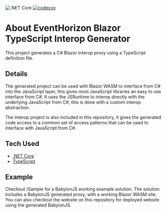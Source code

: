 ![.NET Core](https://github.com/canhorn/EventHorizon.Blazor.TypeScript.Interop.Generator/workflows/.NET%20Core/badge.svg) [![codecov](https://codecov.io/gh/canhorn/EventHorizon.Blazor.TypeScript.Interop.Generator/branch/main/graph/badge.svg)](https://codecov.io/gh/canhorn/EventHorizon.Blazor.TypeScript.Interop.Generator) 

# About EventHorizon Blazor TypeScript Interop Generator

This project generates a C# Blazor Interop proxy using a TypeScript definition file. 

## Details

The generated project can be used with Blazor WASM to interface from C# into the JavaScript layer, this gives most JavaScript libraries an easy to use interface from C#. 
It uses the JSRuntime to interop directly with the underlying JavaScript from C#, this is done with a custom interop abstraction. 

The interop project is also included in this repository, it gives the generated code access to a common set of access patterns that can be used to interface with JavaScript from C#.

## Tech Used

* [.NET Core](https://dotnet.microsoft.com/)
* [TypeScript](https://www.typescriptlang.org/)

## Example

Checkout /Sample for a BabylonJS working example solution. The solution includes a BabylonJS generated proxy, with a working Blazor WASM site. You can also checkout the website on this repository for deployed website using the generated BabylonJS.
